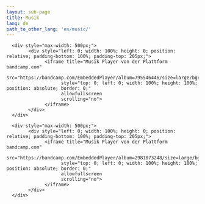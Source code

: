 ```yaml
---
layout: sub-page
title: Musik
lang: de
path_to_other_lang: 'en/music/'
---
```


      <div style="max-width: 500px;">
            <div style="left: 0; width: 100%; height: 0; position: relative; padding-bottom: 100%; padding-top: 205px;">
                  <iframe title="Musik Player von der Plattform bandcamp.com"
                        src="https://bandcamp.com/EmbeddedPlayer/album=795546446/size=large/bgcol=ffffff/linkcol=333333/transparent=true/"
                        style="top: 0; left: 0; width: 100%; height: 100%; position: absolute; border: 0;"
                        allowfullscreen
                        scrolling="no">
                  </iframe>
            </div>
      </div>

      <div style="max-width: 500px;">
            <div style="left: 0; width: 100%; height: 0; position: relative; padding-bottom: 100%; padding-top: 205px;">
                  <iframe title="Musik Player von der Plattform bandcamp.com"
                        src="https://bandcamp.com/EmbeddedPlayer/album=2981873248/size=large/bgcol=ffffff/linkcol=333333/transparent=true/"
                        style="top: 0; left: 0; width: 100%; height: 100%; position: absolute; border: 0;"
                        allowfullscreen
                        scrolling="no">
                  </iframe>
            </div>
      </div>
